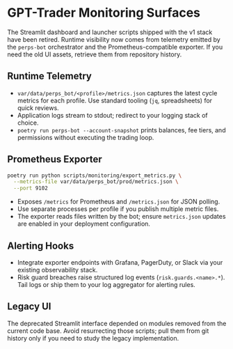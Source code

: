 # GPT-Trader Monitoring Surfaces

The Streamlit dashboard and launcher scripts shipped with the v1 stack have
been retired. Runtime visibility now comes from telemetry emitted by the
`perps-bot` orchestrator and the Prometheus-compatible exporter. If you need
the old UI assets, retrieve them from repository history.

## Runtime Telemetry

- `var/data/perps_bot/<profile>/metrics.json` captures the latest cycle metrics for
  each profile. Use standard tooling (`jq`, spreadsheets) for quick reviews.
- Application logs stream to stdout; redirect to your logging stack of choice.
- `poetry run perps-bot --account-snapshot` prints balances, fee tiers, and
  permissions without executing the trading loop.

## Prometheus Exporter

```bash
poetry run python scripts/monitoring/export_metrics.py \
  --metrics-file var/data/perps_bot/prod/metrics.json \
  --port 9102
```

- Exposes `/metrics` for Prometheus and `/metrics.json` for JSON polling.
- Use separate processes per profile if you publish multiple metric files.
- The exporter reads files written by the bot; ensure `metrics.json` updates are
  enabled in your deployment configuration.

## Alerting Hooks

- Integrate exporter endpoints with Grafana, PagerDuty, or Slack via your
  existing observability stack.
- Risk guard breaches raise structured log events
  (`risk.guards.<name>.*`). Tail logs or ship them to your log aggregator for
  alerting rules.

## Legacy UI

The deprecated Streamlit interface depended on modules removed from the current
code base. Avoid resurrecting those scripts; pull them from git history only if
you need to study the legacy implementation.
